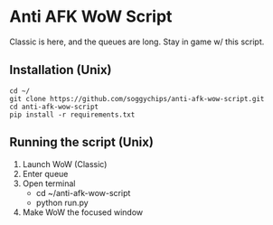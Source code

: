 # Anti AFK WoW Script

Classic is here, and the queues are long. Stay in game w/ this script.

## Installation (Unix)

```
cd ~/
git clone https://github.com/soggychips/anti-afk-wow-script.git
cd anti-afk-wow-script
pip install -r requirements.txt
```

## Running the script (Unix)

1. Launch WoW (Classic)
2. Enter queue
3. Open terminal
   - cd ~/anti-afk-wow-script
   - python run.py
4. Make WoW the focused window

